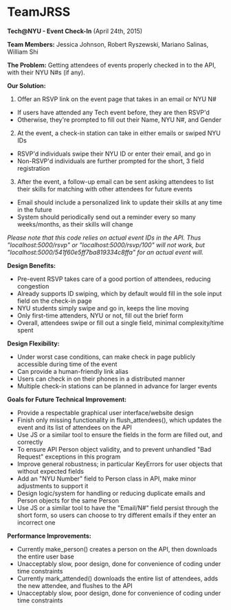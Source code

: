 # TeamJRSS
**Tech@NYU - Event Check-In** (April 24th, 2015)

**Team Members:**
Jessica Johnson, Robert Ryszewski, Mariano Salinas, William Shi

**The Problem:**
  Getting attendees of events properly checked in to the API, with their NYU N#s (if any).

**Our Solution:**

1. Offer an RSVP link on the event page that takes in an email or NYU N#
 * If users have attended any Tech event before, they are then RSVP'd
 * Otherwise, they're prompted to fill out their Name, NYU N#, and Gender

2. At the event, a check-in station can take in either emails or swiped NYU IDs
 * RSVP'd individuals swipe their NYU ID or enter their email, and go in
 * Non-RSVP'd individuals are further prompted for the short, 3 field registration
	
3. After the event, a follow-up email can be sent asking attendees to list their skills for matching with other attendees for future events
 * Email should include a personalized link to update their skills at any time in the future
 * System should periodically send out a reminder every so many weeks/months, as their skills will change

*Please note that this code relies on actual event IDs in the API. Thus "localhost:5000/rsvp" or "localhost:5000/rsvp/100" will not work, but "localhost:5000/541f60e5ff7ba819334c8ffa" for an actual event will.*	

**Design Benefits:**
 * Pre-event RSVP takes care of a good portion of attendees, reducing congestion
 * Already supports ID swiping, which by default would fill in the sole input field on the check-in page
 * NYU students simply swipe and go in, keeps the line moving
 * Only first-time attenders, NYU or not, fill out the brief form
 * Overall, attendees swipe or fill out a single field, minimal complexity/time spent
 
**Design Flexibility:**
 * Under worst case conditions, can make check in page publicly accessible during time of the event
  * Can provide a human-friendly link alias
  * Users can check in on their phones in a distributed manner
 * Multiple check-in stations can be planned in advance for larger events

**Goals for Future Technical Improvement:**
 * Provide a respectable graphical user interface/website design
 * Finish only missing functionality in flush_attendees(), which updates the event and its list of attendees on the API
 * Use JS or a similar tool to ensure the fields in the form are filled out, and correctly
  * To ensure API Person object validity, and to prevent unhandled "Bad Request" exceptions in this program
 * Improve general robustness; in particular KeyErrors for user objects that without expected fields
 * Add an "NYU Number" field to Person class in API, make minor adjustments to support it
 * Design logic/system for handling or reducing duplicate emails and Person objects for the same Person
  * Use JS or a similar tool to have the "Email/N#" field persist through the short form, so users can choose to try different emails if they enter an incorrect one

**Performance Improvements:**
 * Currently make_person() creates a person on the API, then downloads the entire user base
  * Unacceptably slow, poor design, done for convenience of coding under time constraints
 * Currently mark_attended() downloads the entire list of attendees, adds the new attendee, and flushes to the API
  * Unacceptably slow, poor design, done for convenience of coding under time constraints 
